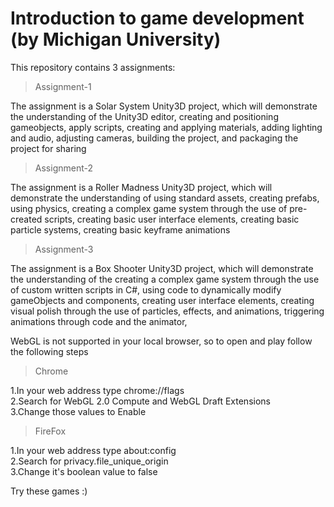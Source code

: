 # Introduction to game development (by Michigan University)
This repository contains 3 assignments:

>Assignment-1

The assignment is a Solar System Unity3D project, which will demonstrate the understanding of the Unity3D editor, 
creating and positioning gameobjects, apply scripts, creating and applying materials, adding lighting and audio, adjusting cameras, 
building the project, and packaging the project for sharing 

>Assignment-2

The assignment is a Roller Madness Unity3D project, which will demonstrate the understanding of using standard assets, creating prefabs,
using physics, creating a complex game system through the use of pre-created scripts, creating basic user interface elements, creating 
basic particle systems, creating basic keyframe animations

>Assignment-3

The assignment is a Box Shooter Unity3D project, which will demonstrate the  understanding of the creating a complex game system through 
the use of custom written scripts in C#, using code to dynamically modify gameObjects and components, creating user interface elements,
creating visual polish through the use of particles, effects, and animations, triggering animations through code and the animator, 

WebGL is not supported in your local browser, so to open and play follow the following steps 
>Chrome

1.In your web address type chrome://flags                                                                                               
2.Search for WebGL 2.0 Compute and WebGL Draft Extensions                                                                               
3.Change those values to Enable                                                                                                         

>FireFox

1.In your web address type about:config                                                                                                 
2.Search for privacy.file_unique_origin                                                                                                 
3.Change it's boolean value to false 
                                                                                                  
Try these games :)
